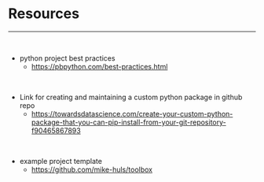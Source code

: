 # **Resources**

---

<br>

- python project best practices
    - <https://pbpython.com/best-practices.html>

<br>

- Link for creating and maintaining a custom python package in github repo
    - <https://towardsdatascience.com/create-your-custom-python-package-that-you-can-pip-install-from-your-git-repository-f90465867893>

<br>

- example project template
    - <https://github.com/mike-huls/toolbox>

<br><br>
